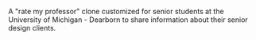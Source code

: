 A "rate my professor" clone customized for senior students at the University of Michigan - Dearborn to share information about their senior design clients. 
